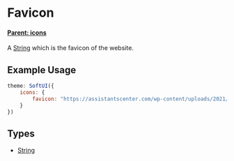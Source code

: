 # Favicon
#### **[Parent: icons](/docs/icons/)**

A [String](https://developer.mozilla.org/en-US/docs/Web/JavaScript/Reference/Global_Objects/String) which is the favicon of the website.

## Example Usage
```js
theme: SoftUI({
    icons: {
        favicon: "https://assistantscenter.com/wp-content/uploads/2021/11/cropped-cropped-logov6.png"
    }
})
```

## Types
- [String](https://developer.mozilla.org/en-US/docs/Web/JavaScript/Reference/Global_Objects/String)